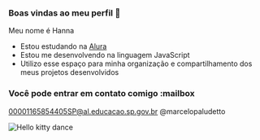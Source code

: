 ### Boas vindas ao meu perfil :purple_heart:

Meu nome é Hanna
- Estou estudando na [Alura](https://www.alura.com.br)
- Estou me desenvolvendo na linguagem JavaScript
- Utilizo esse espaço para minha organização e compartilhamento dos meus projetos desenvolvidos

### Você pode entrar em contato comigo :mailbox

00001165854405SP@al.educacao.sp.gov.br
@marcelopaludetto

![Hello kitty dance](https://media1.tenor.com/m/HJ8Nxo6FkI0AAAAC/broncos-hello.gif)
